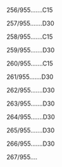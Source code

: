 256/955.......C15 


257/955.......D30 


258/955.......C15 


259/955.......D30 


260/955.......C15 


261/955.......D30 


262/955.......D30 


263/955.......D30 


264/955.......D30 


265/955.......D30 


266/955.......D30 


267/955.... 

